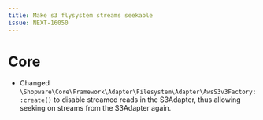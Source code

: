 ```yaml
---
title: Make s3 flysystem streams seekable
issue: NEXT-16050
---
```

# Core
* Changed `\Shopware\Core\Framework\Adapter\Filesystem\Adapter\AwsS3v3Factory::create()` to disable streamed reads in the S3Adapter, thus allowing seeking on streams from the S3Adapter again.
